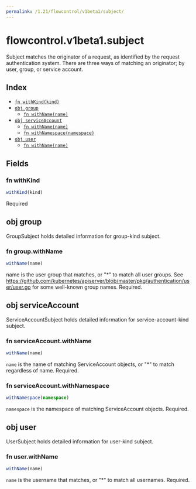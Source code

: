 ```yaml
---
permalink: /1.21/flowcontrol/v1beta1/subject/
---
```


# flowcontrol.v1beta1.subject

Subject matches the originator of a request, as identified by the request authentication system. There are three ways of matching an originator; by user, group, or service account.

## Index

* [`fn withKind(kind)`](#fn-withkind)
* [`obj group`](#obj-group)
  * [`fn withName(name)`](#fn-groupwithname)
* [`obj serviceAccount`](#obj-serviceaccount)
  * [`fn withName(name)`](#fn-serviceaccountwithname)
  * [`fn withNamespace(namespace)`](#fn-serviceaccountwithnamespace)
* [`obj user`](#obj-user)
  * [`fn withName(name)`](#fn-userwithname)

## Fields

### fn withKind

```ts
withKind(kind)
```

Required

## obj group

GroupSubject holds detailed information for group-kind subject.

### fn group.withName

```ts
withName(name)
```

name is the user group that matches, or "*" to match all user groups. See https://github.com/kubernetes/apiserver/blob/master/pkg/authentication/user/user.go for some well-known group names. Required.

## obj serviceAccount

ServiceAccountSubject holds detailed information for service-account-kind subject.

### fn serviceAccount.withName

```ts
withName(name)
```

`name` is the name of matching ServiceAccount objects, or "*" to match regardless of name. Required.

### fn serviceAccount.withNamespace

```ts
withNamespace(namespace)
```

`namespace` is the namespace of matching ServiceAccount objects. Required.

## obj user

UserSubject holds detailed information for user-kind subject.

### fn user.withName

```ts
withName(name)
```

`name` is the username that matches, or "*" to match all usernames. Required.